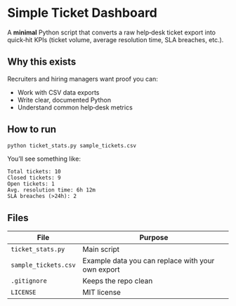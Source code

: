 # Simple Ticket Dashboard

A **minimal** Python script that converts a raw help‑desk ticket export into quick‑hit KPIs
(ticket volume, average resolution time, SLA breaches, etc.).

## Why this exists
Recruiters and hiring managers want proof you can:

* Work with CSV data exports
* Write clear, documented Python
* Understand common help‑desk metrics

## How to run

```bash
python ticket_stats.py sample_tickets.csv
```

You’ll see something like:

```
Total tickets: 10
Closed tickets: 9
Open tickets: 1
Avg. resolution time: 6h 12m
SLA breaches (>24h): 2
```

## Files

| File | Purpose |
|------|---------|
| `ticket_stats.py` | Main script |
| `sample_tickets.csv` | Example data you can replace with your own export |
| `.gitignore` | Keeps the repo clean |
| `LICENSE` | MIT license |
